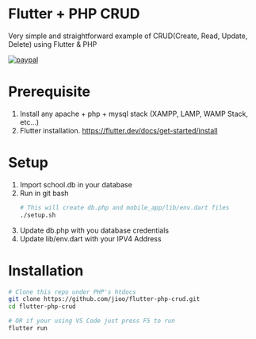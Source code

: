 # Flutter + PHP CRUD 
Very simple and straightforward example of CRUD(Create, Read, Update, Delete) using Flutter & PHP

[![paypal](https://img.shields.io/badge/paypal-donate-green.svg)](http://paypal.me/jjquiazon)

# Prerequisite
1. Install any apache + php + mysql stack (XAMPP, LAMP, WAMP Stack, etc...)
2. Flutter installation. https://flutter.dev/docs/get-started/install

# Setup
1. Import school.db in your database
2. Run in git bash
    ```bash
    # This will create db.php and mobile_app/lib/env.dart files
    ./setup.sh 
    ```
3. Update db.php with you database credentials
4. Update lib/env.dart with your IPV4 Address

# Installation
```bash
# Clone this repo under PHP's htdocs
git clone https://github.com/jioo/flutter-php-crud.git
cd flutter-php-crud

# OR if your using VS Code just press F5 to run
flutter run
```
